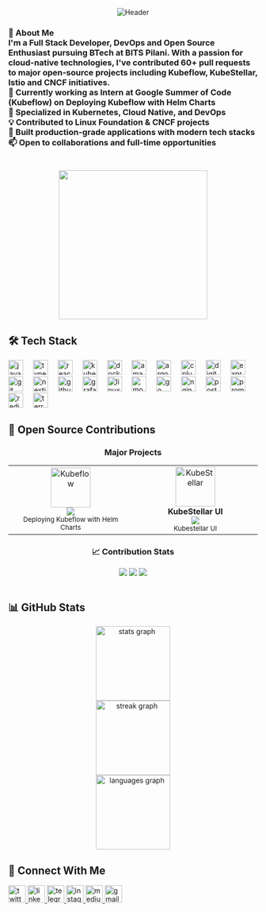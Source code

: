 <div align="center">
  
![Header](https://capsule-render.vercel.app/api?type=waving&color=0:0a192f,50:172a45,100:00d4ff&height=300&section=header&text=Hi%20there!%20I%27m%20Kunal%20Dugar%20%F0%9F%91%8B&fontSize=50&fontColor=64ffda&animation=twinkling&fontAlignY=35&desc=Full%20Stack%20Developer%20%7C%20DevOps%20Engineer%20%7C%20Open%20Source%20Contributor&descSize=20&descAlignY=55)

</div>

<h3 align="left">🚀 About Me<br>I'm a Full Stack Developer, DevOps and Open Source Enthusiast pursuing BTech at BITS Pilani. With a passion for cloud-native technologies, I've contributed 60+ pull requests to major open-source projects including Kubeflow, KubeStellar, Istio and CNCF initiatives.<br>🔭 Currently working as Intern at Google Summer of Code (Kubeflow) on Deploying Kubeflow with Helm Charts<br>🌱 Specialized in Kubernetes, Cloud Native, and DevOps<br>💡 Contributed to Linux Foundation & CNCF projects<br>🎯 Built production-grade applications with modern tech stacks<br>📫 Open to collaborations and full-time opportunities</h3>

###

<br clear="both">

<div align="center">
  <img height="300" src="https://user-images.githubusercontent.com/74038190/225813708-98b745f2-7d22-48cf-9150-083f1b00d6c9.gif"  />
</div>

###

## 🛠️ Tech Stack

<div align="left">
  <img src="https://cdn.jsdelivr.net/gh/devicons/devicon/icons/javascript/javascript-original.svg" height="30" alt="javascript logo"  />
  <img width="12" />
  <img src="https://cdn.jsdelivr.net/gh/devicons/devicon/icons/typescript/typescript-original.svg" height="30" alt="typescript logo"  />
  <img width="12" />
  <img src="https://cdn.jsdelivr.net/gh/devicons/devicon/icons/react/react-original-wordmark.svg" height="30" alt="react logo"  />
  <img width="12" />
  <img src="https://cdn.jsdelivr.net/gh/devicons/devicon/icons/kubernetes/kubernetes-plain.svg" height="30" alt="kubernetes logo"  />
  <img width="12" />
  <img src="https://cdn.jsdelivr.net/gh/devicons/devicon/icons/docker/docker-original.svg" height="30" alt="docker logo"  />
  <img width="12" />
  <img src="https://cdn.jsdelivr.net/gh/devicons/devicon/icons/amazonwebservices/amazonwebservices-line-wordmark.svg" height="30" alt="amazonwebservices logo"  />
  <img width="12" />
  <img src="https://cdn.jsdelivr.net/gh/devicons/devicon/icons/argocd/argocd-original.svg" height="30" alt="argocd logo"  />
  <img width="12" />
  <img src="https://cdn.jsdelivr.net/gh/devicons/devicon/icons/cplusplus/cplusplus-original.svg" height="30" alt="cplusplus logo"  />
  <img width="12" />
  <img src="https://cdn.jsdelivr.net/gh/devicons/devicon/icons/digitalocean/digitalocean-original.svg" height="30" alt="digitalocean logo"  />
  <img width="12" />
  <img src="https://cdn.jsdelivr.net/gh/devicons/devicon/icons/express/express-original.svg" height="30" alt="express logo"  />
  <img width="12" />
  <img src="https://cdn.jsdelivr.net/gh/devicons/devicon/icons/git/git-original.svg" height="30" alt="git logo"  />
  <img width="12" />
  <img src="https://cdn.jsdelivr.net/gh/devicons/devicon/icons/nextjs/nextjs-original.svg" height="30" alt="nextjs logo"  />
  <img width="12" />
  <img src="https://cdn.jsdelivr.net/gh/devicons/devicon/icons/github/github-original.svg" height="30" alt="github logo"  />
  <img width="12" />
  <img src="https://cdn.jsdelivr.net/gh/devicons/devicon/icons/grafana/grafana-original.svg" height="30" alt="grafana logo"  />
  <img width="12" />
  <img src="https://cdn.jsdelivr.net/gh/devicons/devicon/icons/linux/linux-original.svg" height="30" alt="linux logo"  />
  <img width="12" />
  <img src="https://cdn.jsdelivr.net/gh/devicons/devicon/icons/mongodb/mongodb-original.svg" height="30" alt="mongodb logo"  />
  <img width="12" />
  <img src="https://cdn.jsdelivr.net/gh/devicons/devicon/icons/go/go-original.svg" height="30" alt="go logo"  />
  <img width="12" />
  <img src="https://cdn.jsdelivr.net/gh/devicons/devicon/icons/nginx/nginx-original.svg" height="30" alt="nginx logo"  />
  <img width="12" />
  <img src="https://cdn.jsdelivr.net/gh/devicons/devicon/icons/postgresql/postgresql-original.svg" height="30" alt="postgresql logo"  />
  <img width="12" />
  <img src="https://cdn.jsdelivr.net/gh/devicons/devicon/icons/prometheus/prometheus-original.svg" height="30" alt="prometheus logo"  />
  <img width="12" />
  <img src="https://cdn.jsdelivr.net/gh/devicons/devicon/icons/redis/redis-original.svg" height="30" alt="redis logo"  />
  <img width="12" />
  <img src="https://cdn.jsdelivr.net/gh/devicons/devicon/icons/terraform/terraform-original.svg" height="30" alt="terraform logo"  />
</div>

###

## 🌟 Open Source Contributions

<div align="center">

### Major Projects

<table>
<tr>
<td align="center" width="33%">
<img src="https://avatars.githubusercontent.com/u/33164907?s=200&v=4" width="80" height="80" alt="Kubeflow"/>
<br>
<img src="https://img.shields.io/badge/Google_Summer_of_Code-2025-4285F4?style=flat-square&logo=google&logoColor=white"/>
<br>
<sub>Deploying Kubeflow with Helm Charts</sub>
</td>
<td align="center" width="33%">
<img src="https://avatars.githubusercontent.com/u/134407106?s=200&v=4" width="80" height="80" alt="KubeStellar"/>
<br><b>KubeStellar UI</b>
<br>
<img src="https://img.shields.io/badge/Maintainer-LFX25-00B5E2?style=flat-square&logo=cncf&logoColor=white"/>
<br>
<sub>Kubestellar UI</sub>
</td>
</tr>
</table>

### 📈 Contribution Stats

<div align="center">
  <img src="https://img.shields.io/badge/Pull_Requests-60+-00d4ff?style=for-the-badge&logo=github&logoColor=white"/>
  <img src="https://img.shields.io/badge/Organizations-Linux_Foundation-0066B8?style=for-the-badge&logo=linux&logoColor=white"/>
  <img src="https://img.shields.io/badge/CNCF-Contributor-231F20?style=for-the-badge&logo=cncf&logoColor=white"/>
</div>

<br>

</div>

###

## 📊 GitHub Stats

<div align="center">
  <img src="https://github-readme-stats.vercel.app/api?username=kunal-511&hide_title=false&hide_rank=false&show_icons=true&include_all_commits=true&count_private=true&disable_animations=false&theme=dracula&locale=en&hide_border=true" height="150" alt="stats graph" /> <br>
  <img src="https://streak-stats.demolab.com?user=kunal-511&locale=en&mode=daily&theme=dracula&hide_border=true&border_radius=5" height="150" alt="streak graph" /> <br>
  <img src="https://github-readme-stats.vercel.app/api/top-langs?username=kunal-511&locale=en&hide_title=false&layout=compact&card_width=320&langs_count=5&theme=dracula&hide_border=true" height="150" alt="languages graph"  />
</div>

###

## 🔗 Connect With Me

<div align="left">
  <a href="https://x.com/kunal_dugar" target="_blank">
    <img src="https://img.shields.io/static/v1?message=Twitter&logo=twitter&label=&color=1DA1F2&logoColor=white&labelColor=&style=for-the-badge" height="35" alt="twitter logo"  />
  </a>
  <a href="https://linkedin.com/in/KunalDugar2004" target="_blank">
    <img src="https://img.shields.io/static/v1?message=LinkedIn&logo=linkedin&label=&color=0077B5&logoColor=white&labelColor=&style=for-the-badge" height="35" alt="linkedin logo"  />
  </a>
  <a href="https://t.me/Kunal022004" target="_blank">
    <img src="https://img.shields.io/static/v1?message=Telegram&logo=telegram&label=&color=2CA5E0&logoColor=white&labelColor=&style=for-the-badge" height="35" alt="telegram logo"  />
  </a>
  <a href="https://www.instagram.com/_kunal_2004_/" target="_blank">
    <img src="https://img.shields.io/static/v1?message=Instagram&logo=instagram&label=&color=E4405F&logoColor=white&labelColor=&style=for-the-badge" height="35" alt="instagram logo"  />
  </a>
  <a href="https://medium.com/@kunalD02" target="_blank">
    <img src="https://img.shields.io/static/v1?message=Medium&logo=medium&label=&color=12100E&logoColor=white&labelColor=&style=for-the-badge" height="35" alt="medium logo"  />
  </a>
  <a href="mailto:yoyokvunal@gmail.com" target="_blank">
    <img src="https://img.shields.io/static/v1?message=Gmail&logo=gmail&label=&color=D14836&logoColor=white&labelColor=&style=for-the-badge" height="35" alt="gmail logo"  />
  </a>
</div>

###

<br clear="both">


